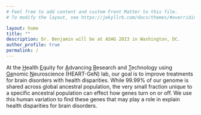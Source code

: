 ```yaml
---
# Feel free to add content and custom Front Matter to this file.
# To modify the layout, see https://jekyllrb.com/docs/themes/#overriding-theme-defaults

layout: home
title: ""
description: Dr. Benjamin will be at ASHG 2023 in Washington, DC.
author_profile: true
permalink: /
---
```


At the <ins>H</ins>ealth <ins>E</ins>quity for <ins>A</ins>dvancing
<ins>R</ins>esearch and <ins>T</ins>echnology using
<ins>Ge</ins>nomic <ins>N</ins>euroscience (HEART-GeN) lab, our
goal is to improve treatments for brain disorders with health disparities.
While 99.99% of our genome is shared across global ancestral population,
the very small fraction unique to a specific ancestral population
can effect how genes turn on or off. We use this human variation
to find these genes that may play a role in explain health
disparities for brain disorders.
